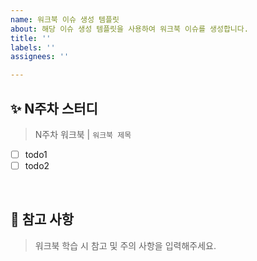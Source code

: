 ```yaml
---
name: 워크북 이슈 생성 템플릿
about: 해당 이슈 생성 템플릿을 사용하여 워크북 이슈를 생성합니다.
title: ''
labels: ''
assignees: ''

---
```


## ✨ N주차 스터디
> N주차 워크북 | ```워크북 제목```

- [ ] todo1
- [ ] todo2
<br/>

## 📍 참고 사항
> 워크북 학습 시 참고 및 주의 사항을 입력해주세요.
